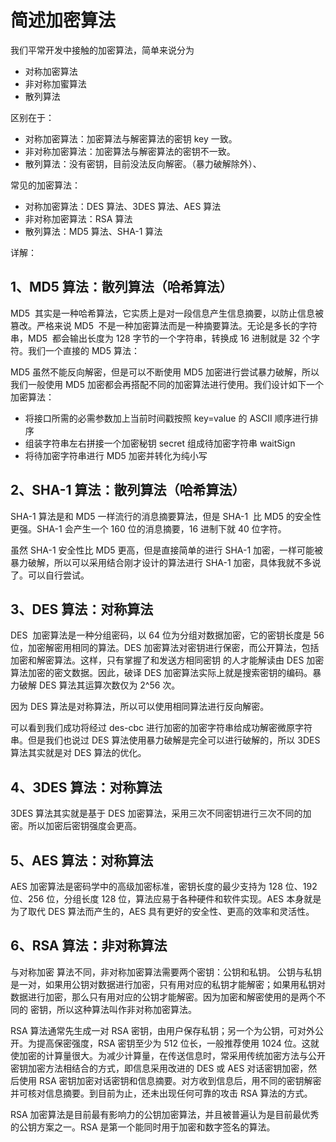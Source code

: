# 简述加密算法

我们平常开发中接触的加密算法，简单来说分为

- 对称加密算法
- 非对称加蜜算法
- 散列算法

区别在于：

- 对称加密算法：加密算法与解密算法的密钥 key 一致。
- 非对称加密算法：加密算法与解密算法的密钥不一致。
- 散列算法：没有密钥，目前没法反向解密。（暴力破解除外）、

常见的加密算法：

- 对称加密算法：DES 算法、3DES 算法、AES 算法
- 非对称加密算法：RSA 算法
- 散列算法：MD5 算法、SHA-1 算法

详解：

## 1、MD5 算法：散列算法（哈希算法）

MD5  其实是一种哈希算法，它实质上是对一段信息产生信息摘要，以防止信息被篡改。严格来说 MD5  不是一种加密算法而是一种摘要算法。无论是多长的字符串，MD5  都会输出长度为 128 字节的一个字符串，转换成 16 进制就是 32 个字符。我们一个直接的 MD5 算法：

MD5 虽然不能反向解密，但是可以不断使用 MD5 加密进行尝试暴力破解，所以我们一般使用 MD5 加密都会再搭配不同的加密算法进行使用。我们设计如下一个加密算法：

- 将接口所需的必需参数加上当前时间戳按照 key=value 的 ASCII 顺序进行排序
- 组装字符串左右拼接一个加密秘钥 secret 组成待加密字符串 waitSign
- 将待加密字符串进行 MD5 加密并转化为纯小写

## 2、SHA-1 算法：散列算法（哈希算法）

SHA-1 算法是和 MD5 一样流行的消息摘要算法，但是 SHA-1  比 MD5 的安全性更强。SHA-1 会产生一个 160 位的消息摘要，16 进制下就 40 位字符。

虽然 SHA-1 安全性比 MD5 更高，但是直接简单的进行 SHA-1 加密，一样可能被暴力破解，所以可以采用结合刚才设计的算法进行 SHA-1 加密，具体我就不多说了。可以自行尝试。

## 3、DES 算法：对称算法

DES  加密算法是一种分组密码，以 64 位为分组对数据加密，它的密钥长度是 56 位，加密解密用相同的算法。DES 加密算法对密钥进行保密，而公开算法，包括加密和解密算法。这样，只有掌握了和发送方相同密钥 的人才能解读由 DES 加密算法加密的密文数据。因此，破译 DES 加密算法实际上就是搜索密钥的编码。暴力破解 DES 算法其运算次数仅为 2^56 次。

因为 DES 算法是对称算法，所以可以使用相同算法进行反向解密。

可以看到我们成功将经过 des-cbc 进行加密的加密字符串给成功解密微原字符串。但是我们也说过 DES 算法使用暴力破解是完全可以进行破解的，所以 3DES 算法其实就是对 DES 算法的优化。

## 4、3DES 算法：对称算法

3DES 算法其实就是基于 DES 加密算法，采用三次不同密钥进行三次不同的加密。所以加密后密钥强度会更高。

## 5、AES 算法：对称算法

AES 加密算法是密码学中的高级加密标准，密钥长度的最少支持为 128 位、192 位、256 位，分组长度 128 位，算法应易于各种硬件和软件实现。AES 本身就是为了取代 DES 算法而产生的，AES 具有更好的安全性、更高的效率和灵活性。

## 6、RSA 算法：非对称算法

与对称加密 算法不同，非对称加密算法需要两个密钥：公钥和私钥。 公钥与私钥是一对，如果用公钥对数据进行加密，只有用对应的私钥才能解密；如果用私钥对数据进行加密，那么只有用对应的公钥才能解密。因为加密和解密使用的是两个不同的 密钥，所以这种算法叫作非对称加密算法。

RSA 算法通常先生成一对 RSA 密钥，由用户保存私钥；另一个为公钥，可对外公开。为提高保密强度，RSA 密钥至少为 512 位长，一般推荐使用 1024 位。这就使加密的计算量很大。为减少计算量，在传送信息时，常采用传统加密方法与公开密钥加密方法相结合的方式，即信息采用改进的 DES 或 AES 对话密钥加密，然后使用 RSA 密钥加密对话密钥和信息摘要。对方收到信息后，用不同的密钥解密并可核对信息摘要。到目前为止，还未出现任何可靠的攻击 RSA 算法的方式。

RSA 加密算法是目前最有影响力的公钥加密算法，并且被普遍认为是目前最优秀的公钥方案之一。RSA 是第一个能同时用于加密和数字签名的算法。
